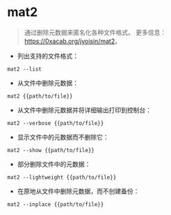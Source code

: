 # mat2

> 通过删除元数据来匿名化各种文件格式。
> 更多信息：<https://0xacab.org/jvoisin/mat2>。

- 列出支持的文件格式：

`mat2 --list`

- 从文件中删除元数据：

`mat2 {{path/to/file}}`

- 从文件中删除元数据并将详细输出打印到控制台：

`mat2 --verbose {{path/to/file}}`

- 显示文件中的元数据而不删除它：

`mat2 --show {{path/to/file}}`

- 部分删除文件中的元数据：

`mat2 --lightweight {{path/to/file}}`

- 在原地从文件中删除元数据，而不创建备份：

`mat2 --inplace {{path/to/file}}`
